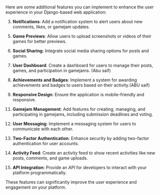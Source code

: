 Here are some additional features you can implement to enhance the user experience in your Django-based web application:

[//]: # (1. **User Profiles**: Allow users to create and customize their profiles with avatars, bios, and social media links.)

[//]: # (2. **Search Functionality**: Implement a search feature to allow users to find posts, games, or other content easily.)

3. **Notifications**: Add a notification system to alert users about new comments, likes, or gamejam updates.

[//]: # (4. **Comments and Ratings**: Enable users to comment on and rate games and posts.)

5. **Game Previews**: Allow users to upload screenshots or videos of their games for better previews.

6. **Social Sharing**: Integrate social media sharing options for posts and games.

7. **User Dashboard**: Create a dashboard for users to manage their posts, games, and participation in gamejams. (Abu saif)

8. **Achievements and Badges**: Implement a system for awarding achievements and badges to users based on their activity.(ABU saif)

9. **Responsive Design**: Ensure the application is mobile-friendly and responsive.

[//]: # (10. **Advanced Filtering**: Provide advanced filtering options for posts and games based on tags, ratings, and other criteria.)

11. **Gamejam Management**: Add features for creating, managing, and participating in gamejams, including submission deadlines and voting.

12. **User Messaging**: Implement a messaging system for users to communicate with each other.

13. **Two-Factor Authentication**: Enhance security by adding two-factor authentication for user accounts.

14. **Activity Feed**: Create an activity feed to show recent activities like new posts, comments, and game uploads.

15. **API Integration**: Provide an API for developers to interact with your platform programmatically.

These features can significantly improve the user experience and engagement on your platform.



[//]: # (fix later)
